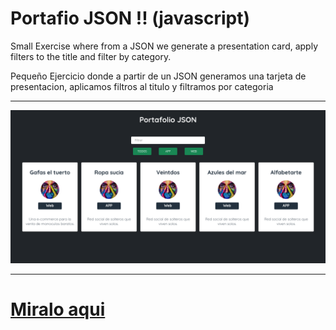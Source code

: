 <!-- header -->
# Portafio JSON !! (javascript)

Small Exercise where from a JSON we generate a presentation card, apply filters to the title and filter by category.

Pequeño Ejercicio donde a partir de un JSON generamos una tarjeta de presentacion, aplicamos filtros al titulo y filtramos por categoria

---

![editor-colores imagen](screenshot.png "screenshot")

---

# [Miralo aqui](https://gac982.github.io/super-jackpot-game-app/ "demo")